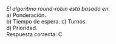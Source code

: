 *El algorítmo round-robin está basado en*:  
a) Ponderación.  
b) Tiempo de espera. 
c) Turnos.  
d) Prioridad.  
Respuesta correcta: C 
